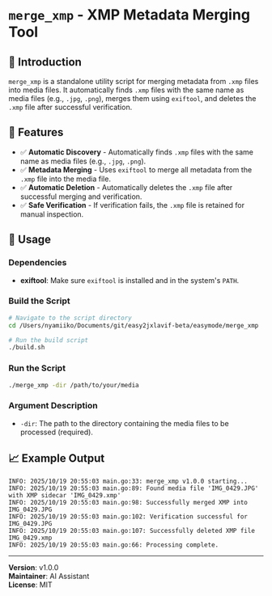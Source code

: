 # `merge_xmp` - XMP Metadata Merging Tool

## 📖 Introduction

`merge_xmp` is a standalone utility script for merging metadata from `.xmp` files into media files. It automatically finds `.xmp` files with the same name as media files (e.g., `.jpg`, `.png`), merges them using `exiftool`, and deletes the `.xmp` file after successful verification.

## 🚀 Features

- ✅ **Automatic Discovery** - Automatically finds `.xmp` files with the same name as media files (e.g., `.jpg`, `.png`).
- ✅ **Metadata Merging** - Uses `exiftool` to merge all metadata from the `.xmp` file into the media file.
- ✅ **Automatic Deletion** - Automatically deletes the `.xmp` file after successful merging and verification.
- ✅ **Safe Verification** - If verification fails, the `.xmp` file is retained for manual inspection.

## 🔧 Usage

### Dependencies

- **exiftool**: Make sure `exiftool` is installed and in the system's `PATH`.

### Build the Script

```bash
# Navigate to the script directory
cd /Users/nyamiiko/Documents/git/easy2jxlavif-beta/easymode/merge_xmp

# Run the build script
./build.sh
```

### Run the Script

```bash
./merge_xmp -dir /path/to/your/media
```

### Argument Description

- `-dir`: The path to the directory containing the media files to be processed (required).

## 📈 Example Output

```
INFO: 2025/10/19 20:55:03 main.go:33: merge_xmp v1.0.0 starting...
INFO: 2025/10/19 20:55:03 main.go:89: Found media file 'IMG_0429.JPG' with XMP sidecar 'IMG_0429.xmp'
INFO: 2025/10/19 20:55:03 main.go:98: Successfully merged XMP into IMG_0429.JPG
INFO: 2025/10/19 20:55:03 main.go:102: Verification successful for IMG_0429.JPG
INFO: 2025/10/19 20:55:03 main.go:107: Successfully deleted XMP file IMG_0429.xmp
INFO: 2025/10/19 20:55:03 main.go:66: Processing complete.
```

---

**Version**: v1.0.0  
**Maintainer**: AI Assistant  
**License**: MIT